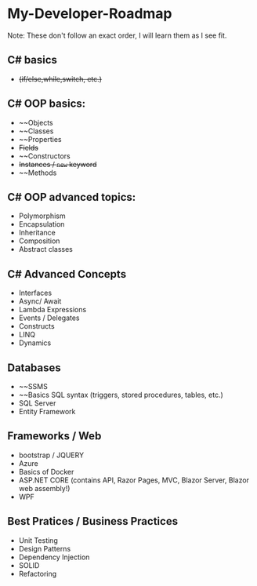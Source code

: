 # My-Developer-Roadmap

Note: These don't follow an exact order, I will learn them as I see fit.

## C# basics 
 - ~~(if/else,while,switch, etc.)~~
 
## C# OOP basics: 
- ~~Objects
- ~~Classes
- ~~Properties
- ~~Fields~~ 
- ~~Constructors  
- ~~Instances / `new` keyword~~
- ~~Methods

## C# OOP advanced topics: 
- Polymorphism
- Encapsulation
- Inheritance
- Composition
- Abstract classes

## C# Advanced Concepts 
- Interfaces
- Async/ Await
- Lambda Expressions
- Events / Delegates
- Constructs
- LINQ
- Dynamics

## Databases
- ~~SSMS
- ~~Basics SQL syntax (triggers, stored procedures, tables, etc.)
- SQL Server
- Entity Framework

## Frameworks / Web
- bootstrap / JQUERY
- Azure
- Basics of Docker
- ASP.NET CORE (contains API, Razor Pages, MVC, Blazor Server, Blazor web assembly!)
- WPF

## Best Pratices / Business Practices 
- Unit Testing
- Design Patterns
- Dependency Injection
- SOLID 
- Refactoring
